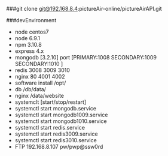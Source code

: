 ###git clone git@192.168.8.4:pictureAir-online/pictureAirAPI.git



###devEnvironment
* node centos7 
* node 6.9.1
* npm 3.10.8
* express 4.x
* mongodb [3.2.10] port [PRIMARY:1008 SECONDARY:1009 SECONDARY:1010 ]
* redis 3008 3009 3010 
* nginx 80 4001 4002
* software install /opt/  
* db /db/data/
* nginx  /data/website
* systemclt [start/stop/restart]
* systemctl start mongodb.service
* systemctl start mongodb1009.service
* systemctl start mongodb1010.service
* systemctl start redis.service
* systemctl start redis3009.service
* systemctl start redis3010.service
* FTP 192.168.8.107   pw/pwp@ssw0rd






